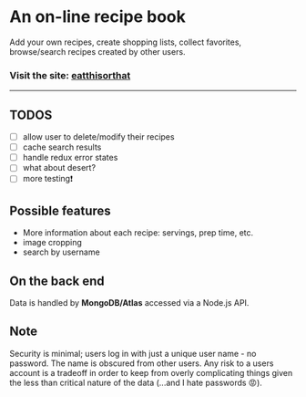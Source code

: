 # An on-line recipe book

Add your own recipes, create shopping lists, collect favorites, browse/search recipes created by other users.


### Visit the site: [eatthisorthat](https://eatthisorthat.web.app/)

---

## TODOS

- [ ] allow user to delete/modify their recipes
- [ ] cache search results
- [ ] handle redux error states
- [ ] what about desert?
- [ ] more testing❗️

## Possible features

- More information about each recipe: servings, prep time, etc.
- image cropping
- search by username

## On the back end

Data is handled by **MongoDB/Atlas** accessed via a Node.js API.

## Note

Security is minimal; users log in with just a unique user name - no password.  The name is obscured from other users.
Any risk to a users account is a tradeoff in order to keep from overly complicating things given the less than critical nature of the data (...and I hate passwords  😡).
